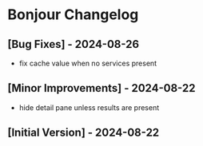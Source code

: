 # Bonjour Changelog

## [Bug Fixes] - 2024-08-26

- fix cache value when no services present

## [Minor Improvements] - 2024-08-22

- hide detail pane unless results are present

## [Initial Version] - 2024-08-22
